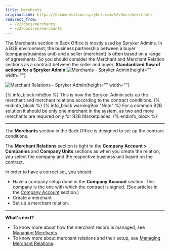 ```yaml
---
title: Merchants
originalLink: https://documentation.spryker.com/v2/docs/merchants
redirect_from:
  - /v2/docs/merchants
  - /v2/docs/en/merchants
---
```


The Merchants section in Back Office is mostly used by Spryker Admins. In a B2B environment, the business partnership between a buyer (company/business unit) and a seller (merchant) is often based on a range of agreements. So you should consider the Merchant and Merchant Relation sections as a contract between the seller and buyer.
**Standardized flow of actions for a Spryker Admin**
![Merchants - Spryker Admin](https://spryker.s3.eu-central-1.amazonaws.com/docs/User+Guides/Back+Office+User+Guides/Merchants/merchants-section.png){height="" width=""}

![Merchant Relations - Spryker Admin](https://spryker.s3.eu-central-1.amazonaws.com/docs/User+Guides/Back+Office+User+Guides/Merchants/merchant-relations-section.png){height="" width=""}

{% info_block infoBox %}
This is how the Spryker Admin sets up the merchant and merchant relations according to the contract conditions. 
{% endinfo_block %}
{% info_block warningBox "Note" %}
For a common B2B solution it should be only one merchant in the system, as two and more merchants are required only for B2B Marketplaces.
{% endinfo_block %}
***
The **Merchants** section in the Back Office is designed to set up the contract conditions.

The **Merchant Relations** section is tight to the **Company Account > Companies** and **Company Units** sections as when you create the relation, you select the company and the respective business unit based on the contract.

In order to have a correct set, you should:
* Have a company setup done in the **Company Account** section. This company is the one with which the contract is signed. (See articles in the [Company Account](https://documentation.spryker.com/v2/docs/company-account-2) section.)
* Create a merchant
* Set up a merchant relation.
***
**What's next?**

* To know more about how the merchant record is managed, see [Managing Merchants](/docs/scos/dev/user-guides/201903.0/back-office-user-guide/merchants/merchants-and-merchant-relations/managing-merchants.html).
* To know more about merchant relations and their setup, see [Managing Merchant Relations](/docs/scos/dev/user-guides/201903.0/back-office-user-guide/merchants/merchants-and-merchant-relations/managing-merchant-relations.html).
